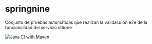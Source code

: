 # springnine

Conjunto de pruebas automáticas que realizan la validacuión e2e de la funcionalidad del servicio cttione

[![Java CI with Maven](https://github.com/juananmora/springnine/actions/workflows/maven.yml/badge.svg)](https://github.com/juananmora/springnine/actions/workflows/maven.yml)
